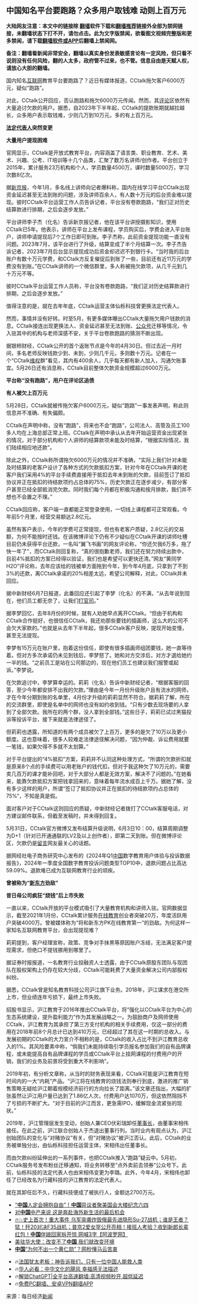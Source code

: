  <!-- 面包屑导航 --> <h2>中国知名平台要跑路？众多用户取钱难 动则上百万元</h2> <p class="notice"><b>大陆网友注意：本文中的链接除 <a href="https://github.com/bannedbook/fanqiang" >翻墙</a>软件下载和<a href="https://github.com/killgcd/justmysocks/blob/master/README.md">翻墙推荐</a>链接外全部为禁网链接，未翻墙状态下打不开，请勿点击。此为文字版禁闻，欲看图文视频完整版和更多禁闻，请下载<a href="https://github.com/bannedbook/fanqiang">翻墙软件或APP</a>后翻墙上禁闻网。</p><p>备注：翻墙看新闻非常安全，翻墙以真实身份发表敏感言论有一定风险，但只看不说则没有任何风险，翻的人太多，政府管不过来，也不管。信息自由是天赋人权，请放心大胆的翻墙。</b></p>  <div class="entry"> <p>国内知名<a href="https://www.bannedbook.org/bnews/tag/%e4%ba%92%e8%81%94%e7%bd%91/" class="st_tag internal_tag" rel="tag" title="标签 互联网 下的日志">互联网</a>教育平台要跑路了？近日有媒体报道，CCtalk拖欠客户6000万元，疑似“跑路”。</p> <p>对此，CCtalk公开回应，否认跑路和拖欠6000万元传闻。然而，其<span class='wp_keywordlink_affiliate'><a href="https://www.bannedbook.org/bnews/comments/" title="新闻评论" target="_blank">评论</a></span>区依然有大量追讨欠款的用户。据悉，自2023年下半年起，CCtalk的提款账期就越拉越长，众多用户表示取钱难，少则几万到10万元，多的有上百万元。</p> <p><strong><a href="https://www.bannedbook.org/bnews/tag/%E6%B3%95%E5%AE%9A%E4%BB%A3%E8%A1%A8%E4%BA%BA/" class="st_tag internal_tag" rel="tag" title="标签 法定代表人 下的日志">法定代表人</a>突然变更</strong></p> <p><strong>大量用户提现困难</strong></p> <p>官网显示，CCtalk是开放式教育平台，内容涵盖了语言类、职业教育、艺术、美术、兴趣、公考、IT培训等十几个品类，汇聚了数万名讲师/创作者。平台创立于2015年，累计服务23万机构和个人，学员数量4500万，课时数量5000万，学习次数8亿次。</p> <p>据<a href="https://www.bannedbook.org/bnews/tag/%e6%96%b0%e4%ba%ac%e6%8a%a5/" class="st_tag internal_tag" rel="tag" title="标签 新京报 下的日志">新京报</a>，今年1月，多名线上讲师向记者爆料称，国内在线学习平台CCtalk出现资金延迟甚至无法到账的问题，涉及讲师百余人，有人数十万元的后台资金难以提现。彼时CCtalk平台运营工作人员告诉记者，平台没有卷款跑路，“我们正对历史结算款进行排期，之后会逐步发放。”</p> <p>平台讲师李子杰（化名）告诉新京报记者，他在该平台讲授摄影知识，使用CCtalk已5年。他表示，讲师在平台上发布课程，学员购买后，学费会进入平台账户，讲师申请提现后7个工作日即可到账。李子杰称，此前资金提现功能一直没有问题。2023年7月，该平台进行了升级，结算变成了半个月结算一次。李子杰告诉记者，2023年7月后台显示提现成功后资金却迟迟不到银行卡。“当时我的后台账户有数十万元学费，和CCtalk方反复催促后到账了一些，目前还有近11万元的学费没有到账。”在CCtalk讲师的一个微信群里，多人称被拖欠款项，从几千元到几十万元不等。</p> <p>彼时CCtalk平台运营工作人员称，平台没有卷款跑路，“我们正对历史结算款进行排期，之后会逐步发放。”</p> <p>值得注意的是，就在去年年底，CCtalk运营主体仙栎科技曾更换法定代表人。</p>  <p>然而，事情并没有好转。时至5月，有更多媒体曝出CCtalk大量拖欠用户钱款的消息。CCtalk接连出现更换法人、资金延迟甚至无法到账、<a href="https://www.bannedbook.org/bnews/tag/%E5%85%AC%E4%BC%97%E5%8F%B7/" class="st_tag internal_tag" rel="tag" title="标签 公众号 下的日志">公众号</a>迁移等情况，令入驻其中的机构与老师深感不安，关于平台卷款跑路的猜测不断出现。</p> <p>据银柿财经，CCtalk公开的首个返账节点是今年的4月30日。但过去近一月时间，多名老师反映钱款少到、未到，少则几千元，多则数十万元。记者在一个“CCtalk<span class='wp_keywordlink_affiliate'><a href="https://www.bannedbook.org/bnews/weiquan/" title="维权" target="_blank">维权</a></span>群”看见，其内有400余人，几乎每天都有新人加入，沟通欠账事宜。5月26日还有消息称，CCtalk目前整体欠款资金规模超过6000万元。</p> <p><strong>平台称“没有跑路”，用户在评论区追债</strong></p> <p><strong>有人被欠上百万元</strong></p> <p>5月28日，CCtalk就被传拖欠客户6000万元，疑似“跑路”一事发表声明，称此则信息并不准确、有失偏颇。</p> <p>CCtalk在声明中称，没有“跑路”，将来也不会“跑路”，公司法人、高管及员工100多人均在上海总部正常上班。CCtalk在声明中承认从去年开始运营资金出现紧张的情况，对于部分机构和个人讲师的结算款项未能及时结算，“根据实际情况，我们陆续相应地还款”。</p> <p>除此之外，CCtalk称所谓拖欠6000万元的情况并不准确，“实际上我们针对未能及时结算的老客户设计了各种方式的欠款抵扣方案，针对今年在CCtalk开课的老客户我们采用4%的平台手续费直接用于抵扣去年未到账的欠款，目前签订了抵扣协议并正在抵扣的待结款项约占总体的75%，历史欠款正在逐步减少，有部分客户甚至已经全部抵消完欠款。同时我们每个月都在积极沟通和按月排款，我们并不想也不会置之不理。”</p> <p>CCtalk回应称，客户端一直都能正常登录使用，一切线上课程都可正常观看。今年前5个月里，经营交易额达2.8亿元。</p> <p>虽然有客户表示，今年的学费可正常提现，但也有老客户质疑，2.8亿元的交易额，为何不能按时还钱。在该微博评论下仍有不少疑似在CCtalk开课的讲师吐槽目前仍未获得平台还款，一名叫“翼飞书画”的网友评论称，“你还欠我6万多，拖了快一年了”，而CCtalk则回复称，“真的很抱歉老师，我们还在努力持续出款中，目前4%抵扣的方案已经得以验证，我们也是希望可以更快还清。”网友“黄同学H2O”评论称，去年应该给的钱被单方面拖到今年，到今年4月底，只拿到了不到3%的还款，离CCtalk承诺的20%相差太远，希望公司解释，对此，CCtalk并未回应。</p>  <p>据中新财经6月7日报道，此番回应还引起了李梦（化名）的不满，“从去年说到现在，他们员工都无奈了，让我们<a href="https://www.bannedbook.org/bnews/tag/%E6%89%93%E5%AE%98%E5%8F%B8/" class="st_tag internal_tag" rel="tag" title="标签 打官司 下的日志">打官司</a>。”</p> <p>据李梦回忆，去年8月份的时候，就有人劝她早点离开CCtalk。“但由于机构和CCtalk合作挺好，也很信任CCtalk，我还劝那些要钱的插画师，这么大的公司不会欠大家款的。”也就是从去年下半年起，很多CCtalk客户反映，提现开始变慢，甚至无法提现。</p> <p>李梦有15万元在账户里，抱着这份信任，即使有很多插画师组团要钱，她一直等待着。但对方多次承诺仍未见到钱后，李梦怒了。她和对方交涉后，对方才退给她约一半的钱。“之前员工是站在公司那边的，现在他们员工也建议我们报警或起诉。”李梦说。</p> <p>在欠款追讨中，李梦算幸运的。莉莉（化名）告诉中新财经记者，“根据客服的回答，至少今年都安排不出我的欠款。”理由是今年一月份升级账户且有流水的网师，才在今年分期到账的名单里，4月份才升级的莉莉显然不符合。据莉莉了解，所在的交流群里，即使是名单中的网师也没有如约收到钱。“只有少数去现场要的人拿到了全部欠款。我所在的两个群，没人拿到全部钱。”这些日子，莉莉已试过黑猫投诉等投诉平台，接下来就是法律途径了。</p> <p>但莉莉也透露，所知道的有两个成员被欠了上百万，更多的是欠了10万以及更小额度。这也意味着，很多人较难走法律途径解决问题，“因为仲裁、诉讼费用就要一笔钱，如果欠得不多就不太划算。”</p> <p>对于平台提出的“4%抵扣”方案，莉莉并不认同这种处理方式，“所谓的欠款折扣就是原来8个点的手续费可以用老账户的钱代扣，但对于我这种欠了10万元的，需要卖几百万的课才能补回吧，对于大部分人都是无效方案，解决不了问题的。”在她看来，能靠欠款抵扣方案把钱拿回来的，意味着每年流水成百上千万。据她了解，没有多少这样的用户，所谓“签订了抵扣协议并正在抵扣的待结款项约占总体的75%”，不知是真是假。</p> <p>面对客户对于CCtalk这则回应的质疑，中新财经记者拨打了CCtalk客服电话，对方建议邮件联系，但截至发稿时，并未得到回复。</p> <p>5月31日，CCtalk官方微博又发布结算升级说明，6月3日10：00，结算周期调整为D+1（针对已开通通联的LV2及以上创作者），即第二天到账。但在微博评论区，欠款仍是<span class='wp_keywordlink'><a href="https://www.bannedbook.org/bnews/tougao/" title="留言" target="_blank">留言</a></span>网友最关心的话题。</p> <p>据网经社电子商务研究中心发布的《2024年Q1<span class='wp_keywordlink_affiliate'><a href="https://www.bannedbook.org/" title="中国" target="_blank">中国</a></span>数字教育用户体验与投诉数据报告》，2024年一季度全国数字教育投诉问题类型TOP10中，退款问题占比高达59.09%。退款难已成为互联网教育行业的顽疾。</p>  <p><strong>曾被称为“<a href="https://www.bannedbook.org/bnews/tag/%e6%96%b0%e4%b8%9c%e6%96%b9/" class="st_tag internal_tag" rel="tag" title="标签 新东方 下的日志">新东方</a>劲敌”</strong></p> <p><strong>昔日母公司疯狂“烧钱”后上市失败</strong></p> <p>一直以来，CCtalk开放的平台模式吸引了大量教育机构和讲师入驻。官网数据显示，截至2021年1月份，CCtalk累计服务<a href="https://www.bannedbook.org/bnews/tag/%E5%9C%A8%E7%BA%BF%E6%95%99%E8%82%B2/" class="st_tag internal_tag" rel="tag" title="标签 在线教育 下的日志">在线教育</a>创业者突破20万，年度活跃用户突破4000万。曾被媒体称为“将和新东方PK在线教育第一”的劲敌。为何这样一家知名互联网教育平台，会出现提现难？</p> <p>莉莉提到，客户经理宣称，政策、竞争对手抹黑等原因账户冻结，无法满足客户提现需求，但绝口不提钱挪用到哪里了。</p> <p>据证券时报报道，一名教育行业投融资人士透露，由于CCtalk原股东团队与现团队在股权架构上仍存在较大分歧，CCtalk可能耗费了大量资金解决公司内部股权纠纷。</p> <p>据悉，CCtalk曾是知名教育科技公司沪江旗下业务。2018年，沪江谋求在港交所上市，但业绩连年亏损下，最终上市失败。</p> <p>招股书显示，沪江教育于2016年推出CCtalk平台，将“强化以CCtalk平台为中心的生态系统建设，提升盈利能力”作为其发展战略之一。为鼓励商户及网师使用CCtalk，沪江教育为其承担了第三方支付机构的相关手续费用，仅这一部分的费用在2018年前8个月总计已达到410万元，已经超过了其在这一时期的总收入。与发展初期的CCtalk的大力宣介不相称的是，CCtalk的收入占比不到沪江教育总收入的1%。其风险要素中称，“倘我们未能持续吸引学员报名参加我们的自有品牌课程，或未能提高自有品牌课程的学员或CCtalk平台上挂网课程的付费用户的开销，我们的业务及前景将受到重大不利影响”。</p> <p>2019年初，有分析文章称，从当时的财务表现来看，CCtalk可能是沪江教育在短时间内的一大“内耗”产品。“沪江将在线教育的烧钱法则奉行到底，激进的推广销售策略无疑给沪江朝着规模经济前行的方向拉长了距离。”该文章还指出，大幅的扩张虽然让沪江用户量已达到了1.86亿人次，付费用户达1070万，但这依然阻挡不了亏损的不断扩大。“对于目前的沪江而言，更急需IPO，缓解现金流紧张的现状。”</p> <p>2019年，沪江管理层发生变动，创始人兼CEO伏彩瑞卸任<a href="https://www.bannedbook.org/bnews/tag/%e8%91%a3%e4%ba%8b%e9%95%bf/" class="st_tag internal_tag" rel="tag" title="标签 董事长 下的日志">董事长</a>，由董事宋相伟接任。在此之前，沪江联合创始人于杰退出董事行列。当时业内有观点认为，沪江创始团队的变化与“对赌协议”有关，但“对赌协议”被沪江否认。此后，CCtalk的业务被单独分出，由仙栎科技担任运营主体，宋相伟出任董事长。</p>  <p>而由欠款纠纷延伸出的一系列事件，也把CCtalk推入“跑路”疑云中。5月初，CCtalk服务号发布粉丝迁移通知，将业务转移至“点外卖前去领券”公众号下。此前，仙栎科技的法定代表人也由宋相伟变更为李璐。此外，今年4月，宋相伟也卸任了已经改名为行藏科技的沪江教育的法定代表人。</p> <p>就在其卸任后不久，行藏科技便成了被执行人，金额达2700万元。</p> <!--<div id="taboola-mid-1"></div>--><ul class='op-related-articles' title='相关阅读'> <li><a href='https://www.bannedbook.org/bnews/cbnews/20240610/2047990.html' target='_blank'>“<b>中国</b>人定会拥抱自由”！<b>中国</b>异议者聚美国会大楼纪念六四</a></li> <li><a href='https://www.bannedbook.org/bnews/topimagenews/20240610/2047987.html' target='_blank'>对<b>中国</b>中产来说 这是奔赴海外新生活的最后机会</a></li> <li><a href='https://www.bannedbook.org/bnews/bannedvideo/20240610/2047973.html' target='_blank'>🔥💥史上首次！重大事件 乌军突袭炸毁俄最先进隐形Su-27战机；谁是王者？猛！歼20对决F35战机；普京2爱女罕公开亮相！接班人考验？收到新郎长辈红包！<b>中国</b>伴娘回家拆开惊 网喊3字【阿波罗网】</a></li> <li><a href='https://www.bannedbook.org/bnews/bannedvideo/20240610/2047954.html' target='_blank'>美驻华大使：改变不了<b>中国</b> 我们就改变环境</a></li> <li><a href='https://www.bannedbook.org/bnews/cnnews/20240610/2047948.html' target='_blank'><b>中国</b>“为何不出一个黄仁勋”？网秒懂马云苦衷</a></li> </ul> <ul class="texttj"> <li>🔥<a href="https://www.bannedbook.org/bnews/ssgc/20230219/1850782.html" target="_blank">法国犹太老板：神告诉我们，只有一位中国人能救人类</a></li> <li>🔥<a href="https://www.bannedbook.org/bnews/comments/20220220/1694796.html" target="_blank">华人必看：中华文化的飓风 幸福感无法描述</a></li> <li>🔥<a href="https://github.com/bannedbook/fanqiang/wiki/V2ray%E6%9C%BA%E5%9C%BA" target="_blank">解锁ChatGPT|全平台高速翻墙:高清视频秒开,超低延迟</a></li> <li>🔥<a href="https://github.com/bannedbook/fanqiang/wiki/%E7%A6%81%E9%97%BB%E7%BD%91%E5%AE%89%E5%8D%93%E7%BF%BB%E5%A2%99%E6%96%B0%E9%97%BBAPP" target="_blank">免费PC翻墙、安卓VPN翻墙APP</a></li> </ul><p class="src-info">来源：每日经济<span class='wp_keywordlink_affiliate'><a href="https://www.bannedbook.org/" title="新闻">新闻</a></span> </p><a name='sharetosocial'></a> <div style="margin-bottom:5px;padding-bottom:5px;clear:both"> <div id="archive-pix-1" class="banner-ads"> <!-- AuctionX Display platform tag START --> <div id="27602x728x90x621x_ADSLOT1" clicktrack="%%CLICK_URL_ESC%%"></div>  <!-- AuctionX Display platform tag END --> </div> <div id="archive-pix-2" class="banner-ads"> <!-- AuctionX Display platform tag START --> <div id="27556x300x250x621x_ADSLOT1" clicktrack="%%CLICK_URL_ESC%%" style="margin:0 auto;text-align:center"></div>  <!-- AuctionX Display platform tag END --> </div> </div>  <div id="archive-pix-1" class="banner-ads"> <!-- AuctionX Display platform tag START --> <div id="27603x728x90x621x_ADSLOT1" clicktrack="%%CLICK_URL_ESC%%"></div>  <!-- AuctionX Display platform tag END --> </div> </div><!--END ENTRY--> 
